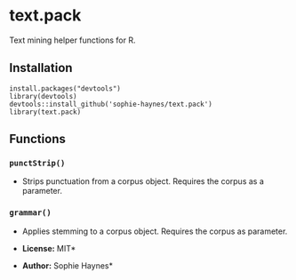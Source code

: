 # text.pack
Text mining helper functions for R. 
## Installation
```
install.packages("devtools")
library(devtools)
devtools::install_github('sophie-haynes/text.pack')
library(text.pack)
```
## Functions
### `punctStrip()`
* Strips punctuation from a corpus object. Requires the corpus as a parameter.

### `grammar()`
* Applies stemming to a corpus object. Requires the corpus as parameter.


* **License:** MIT*

* **Author:** Sophie Haynes*

